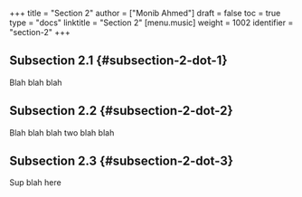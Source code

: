 +++
title = "Section 2"
author = ["Monib Ahmed"]
draft = false
toc = true
type = "docs"
linktitle = "Section 2"
[menu.music]
  weight = 1002
  identifier = "section-2"
+++

## Subsection 2.1 {#subsection-2-dot-1}

Blah blah blah


## Subsection 2.2 {#subsection-2-dot-2}

Blah blah blah two blah blah


## Subsection 2.3 {#subsection-2-dot-3}

Sup blah here
